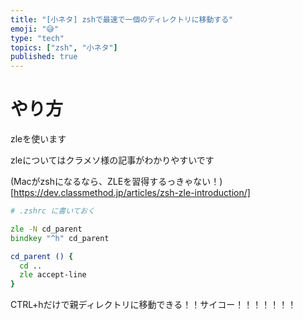 ```yaml
---
title: "[小ネタ] zshで最速で一個のディレクトリに移動する"
emoji: "😅"
type: "tech"
topics: ["zsh", "小ネタ"]
published: true
---
```


# やり方

zleを使います

zleについてはクラメソ様の記事がわかりやすいです

(Macがzshになるなら、ZLEを習得するっきゃない！)[https://dev.classmethod.jp/articles/zsh-zle-introduction/]

```zsh
# .zshrc に書いておく

zle -N cd_parent
bindkey "^h" cd_parent

cd_parent () {
  cd ..
  zle accept-line
}

```

CTRL+hだけで親ディレクトリに移動できる！！サイコー！！！！！！！
